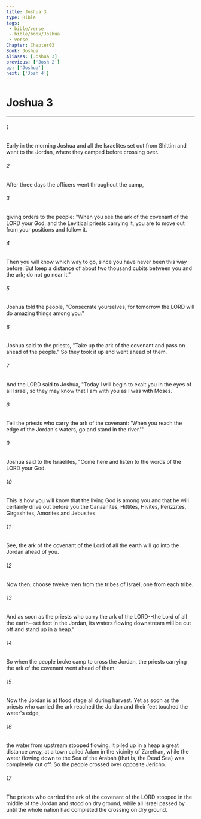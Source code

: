 ```yaml
---
title: Joshua 3
type: Bible
tags:
 - bible/verse
 - bible/book/Joshua
 - verse
Chapter: Chapter03
Book: Joshua
Aliases: [Joshua 3]
previous: ['Josh 2']
up: ['Joshua']
next: ['Josh 4']
---
```

# Joshua 3

***


###### 1 
Early in the morning Joshua and all the Israelites set out from Shittim and went to the Jordan, where they camped before crossing over. 

###### 2 
After three days the officers went throughout the camp, 

###### 3 
giving orders to the people: "When you see the ark of the covenant of the LORD your God, and the Levitical priests carrying it, you are to move out from your positions and follow it. 

###### 4 
Then you will know which way to go, since you have never been this way before. But keep a distance of about two thousand cubits between you and the ark; do not go near it." 

###### 5 
Joshua told the people, "Consecrate yourselves, for tomorrow the LORD will do amazing things among you." 

###### 6 
Joshua said to the priests, "Take up the ark of the covenant and pass on ahead of the people." So they took it up and went ahead of them. 

###### 7 
And the LORD said to Joshua, "Today I will begin to exalt you in the eyes of all Israel, so they may know that I am with you as I was with Moses. 

###### 8 
Tell the priests who carry the ark of the covenant: 'When you reach the edge of the Jordan's waters, go and stand in the river.'" 

###### 9 
Joshua said to the Israelites, "Come here and listen to the words of the LORD your God. 

###### 10 
This is how you will know that the living God is among you and that he will certainly drive out before you the Canaanites, Hittites, Hivites, Perizzites, Girgashites, Amorites and Jebusites. 

###### 11 
See, the ark of the covenant of the Lord of all the earth will go into the Jordan ahead of you. 

###### 12 
Now then, choose twelve men from the tribes of Israel, one from each tribe. 

###### 13 
And as soon as the priests who carry the ark of the LORD--the Lord of all the earth--set foot in the Jordan, its waters flowing downstream will be cut off and stand up in a heap." 

###### 14 
So when the people broke camp to cross the Jordan, the priests carrying the ark of the covenant went ahead of them. 

###### 15 
Now the Jordan is at flood stage all during harvest. Yet as soon as the priests who carried the ark reached the Jordan and their feet touched the water's edge, 

###### 16 
the water from upstream stopped flowing. It piled up in a heap a great distance away, at a town called Adam in the vicinity of Zarethan, while the water flowing down to the Sea of the Arabah (that is, the Dead Sea) was completely cut off. So the people crossed over opposite Jericho. 

###### 17 
The priests who carried the ark of the covenant of the LORD stopped in the middle of the Jordan and stood on dry ground, while all Israel passed by until the whole nation had completed the crossing on dry ground. 
